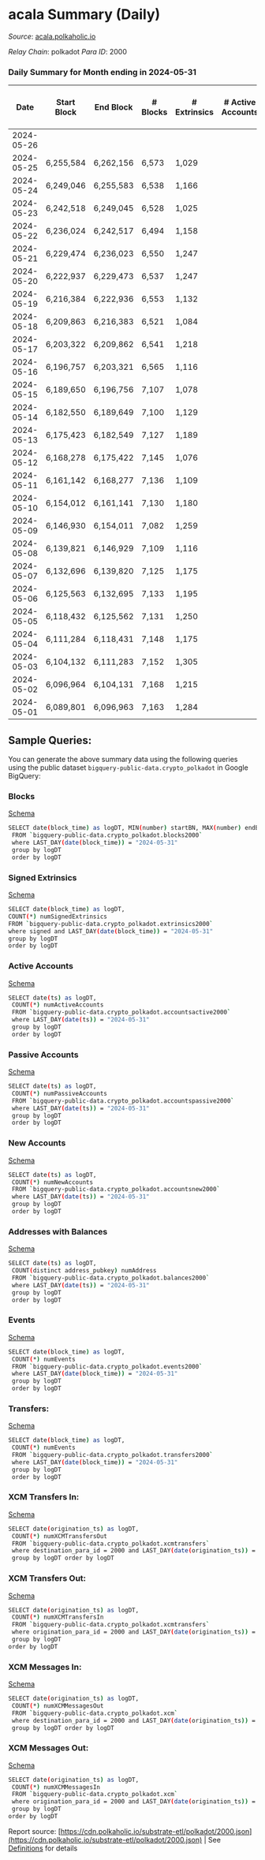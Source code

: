 # acala Summary (Daily)

_Source_: [acala.polkaholic.io](https://acala.polkaholic.io)

*Relay Chain*: polkadot
*Para ID*: 2000



### Daily Summary for Month ending in 2024-05-31


| Date    | Start Block | End Block | # Blocks | # Extrinsics | # Active Accounts | # Passive Accounts | # New Accounts | # Addresses | # Events  | # Transfers ($USD) | # XCM Transfers In ($USD) | # XCM Transfers Out ($USD) | # XCM In | # XCM Out | Issues |
|---------|-------------|-----------|----------|--------------|-------------------|--------------------|----------------|-------------|-----------|--------------------|---------------------------|----------------------------|----------|-----------|--------|
| 2024-05-26 |  |  |  |  |  |  |  |  |  |   |   |   |  |  |  |
| 2024-05-25 | 6,255,584 | 6,262,156 | 6,573 | 1,029 |  |  |  | 176,855 | 25,911 | 3,281 ($1,234,209.31) |   |   |  |  |  |
| 2024-05-24 | 6,249,046 | 6,255,583 | 6,538 | 1,166 |  |  |  | 176,833 | 26,797 | 3,457 ($475,304.67) |   |   |  |  |  |
| 2024-05-23 | 6,242,518 | 6,249,045 | 6,528 | 1,025 |  |  |  | 176,812 | 25,592 | 3,242 ($185,368.74) |   |   |  |  |  |
| 2024-05-22 | 6,236,024 | 6,242,517 | 6,494 | 1,158 |  |  |  | 176,806 | 26,568 | 3,362 ($1,041,172.71) |   |   |  |  |  |
| 2024-05-21 | 6,229,474 | 6,236,023 | 6,550 | 1,247 |  |  |  | 176,794 | 27,518 | 3,505 ($1,304,721.21) |   |   |  |  |  |
| 2024-05-20 | 6,222,937 | 6,229,473 | 6,537 | 1,247 |  |  |  | 176,769 | 27,365 | 3,488 ($1,373,542.85) |   |   |  |  |  |
| 2024-05-19 | 6,216,384 | 6,222,936 | 6,553 | 1,132 |  |  |  | 176,747 | 26,343 | 3,371 ($309,038.28) |   |   |  |  |  |
| 2024-05-18 | 6,209,863 | 6,216,383 | 6,521 | 1,084 |  |  |  | 176,729 | 26,304 | 3,360 ($91,559.79) |   |   |  |  |  |
| 2024-05-17 | 6,203,322 | 6,209,862 | 6,541 | 1,218 |  |  |  | 176,713 | 26,863 | 3,396 ($267,372.63) |   |   |  |  |  |
| 2024-05-16 | 6,196,757 | 6,203,321 | 6,565 | 1,116 |  |  |  | 176,693 | 26,551 | 3,372 ($91,545.84) |   |   |  |  |  |
| 2024-05-15 | 6,189,650 | 6,196,756 | 7,107 | 1,078 |  |  |  | 176,662 | 27,973 | 3,594 ($165,690.95) |   |   |  |  |  |
| 2024-05-14 | 6,182,550 | 6,189,649 | 7,100 | 1,129 |  |  |  | 176,643 | 28,193 | 3,649 ($143,144.86) |   |   |  |  |  |
| 2024-05-13 | 6,175,423 | 6,182,549 | 7,127 | 1,189 |  |  |  | 176,621 | 28,759 | 3,697 ($367,030.04) |   |   |  |  |  |
| 2024-05-12 | 6,168,278 | 6,175,422 | 7,145 | 1,076 |  |  |  | 176,600 | 28,285 | 3,651 ($124,858.98) |   |   |  |  |  |
| 2024-05-11 | 6,161,142 | 6,168,277 | 7,136 | 1,109 |  |  |  | 176,574 | 28,000 | 3,606 ($164,674.41) |   |   |  |  |  |
| 2024-05-10 | 6,154,012 | 6,161,141 | 7,130 | 1,180 |  |  |  | 176,550 | 28,538 | 3,665 ($626,468.01) |   |   |  |  |  |
| 2024-05-09 | 6,146,930 | 6,154,011 | 7,082 | 1,259 |  |  |  | 176,526 | 28,765 | 3,730 ($809,930.58) |   |   |  |  |  |
| 2024-05-08 | 6,139,821 | 6,146,929 | 7,109 | 1,116 |  |  |  | 176,497 | 27,950 | 3,601 ($477,681.27) |   |   |  |  |  |
| 2024-05-07 | 6,132,696 | 6,139,820 | 7,125 | 1,175 |  |  |  | 176,467 | 28,574 | 3,698 ($1,217,882.85) |   |   |  |  |  |
| 2024-05-06 | 6,125,563 | 6,132,695 | 7,133 | 1,195 |  |  |  | 176,445 | 28,613 | 3,676 ($144,542.43) |   |   |  |  |  |
| 2024-05-05 | 6,118,432 | 6,125,562 | 7,131 | 1,250 |  |  |  | 176,429 | 28,547 | 3,684 ($121,687.54) |   |   |  |  |  |
| 2024-05-04 | 6,111,284 | 6,118,431 | 7,148 | 1,175 |  |  |  | 176,408 | 28,699 | 3,686 ($236,357.38) |   |   |  |  |  |
| 2024-05-03 | 6,104,132 | 6,111,283 | 7,152 | 1,305 |  |  |  | 176,370 | 29,904 | 3,829 ($237,723.98) |   |   |  |  |  |
| 2024-05-02 | 6,096,964 | 6,104,131 | 7,168 | 1,215 |  |  |  | 175,879 | 29,627 | 3,788 ($190,843.67) |   |   |  |  |  |
| 2024-05-01 | 6,089,801 | 6,096,963 | 7,163 | 1,284 |  |  |  | 176,317 | 29,762 | 3,873 ($326,830.35) |   |   |  |  |  |

## Sample Queries:
You can generate the above summary data using the following queries using the public dataset `bigquery-public-data.crypto_polkadot` in Google BigQuery:


### Blocks 

[Schema](https://github.com/colorfulnotion/substrate-etl/blob/main/schema/blocks.json)

```bash
SELECT date(block_time) as logDT, MIN(number) startBN, MAX(number) endBN, COUNT(*) numBlocks 
 FROM `bigquery-public-data.crypto_polkadot.blocks2000`  
 where LAST_DAY(date(block_time)) = "2024-05-31" 
 group by logDT 
 order by logDT
```

### Signed Extrinsics 

[Schema](https://github.com/colorfulnotion/substrate-etl/blob/main/schema/extrinsics.json)

```bash
SELECT date(block_time) as logDT, 
COUNT(*) numSignedExtrinsics 
FROM `bigquery-public-data.crypto_polkadot.extrinsics2000`  
where signed and LAST_DAY(date(block_time)) = "2024-05-31" 
group by logDT 
order by logDT
```

### Active Accounts 

[Schema](https://github.com/colorfulnotion/substrate-etl/blob/main/schema/accountsactive.json)

```bash
SELECT date(ts) as logDT, 
 COUNT(*) numActiveAccounts 
 FROM `bigquery-public-data.crypto_polkadot.accountsactive2000` 
 where LAST_DAY(date(ts)) = "2024-05-31" 
 group by logDT 
 order by logDT
```

### Passive Accounts 

[Schema](https://github.com/colorfulnotion/substrate-etl/blob/main/schema/accountspassive.json)

```bash
SELECT date(ts) as logDT, 
 COUNT(*) numPassiveAccounts 
 FROM `bigquery-public-data.crypto_polkadot.accountspassive2000` 
 where LAST_DAY(date(ts)) = "2024-05-31" 
 group by logDT 
 order by logDT
```

### New Accounts 

[Schema](https://github.com/colorfulnotion/substrate-etl/blob/main/schema/accountsnew.json)

```bash
SELECT date(ts) as logDT, 
 COUNT(*) numNewAccounts 
 FROM `bigquery-public-data.crypto_polkadot.accountsnew2000` 
 where LAST_DAY(date(ts)) = "2024-05-31" 
 group by logDT
 order by logDT
```

### Addresses with Balances 

[Schema](https://github.com/colorfulnotion/substrate-etl/blob/main/schema/balances.json)

```bash
SELECT date(ts) as logDT,
 COUNT(distinct address_pubkey) numAddress 
 FROM `bigquery-public-data.crypto_polkadot.balances2000` 
 where LAST_DAY(date(ts)) = "2024-05-31" 
 group by logDT 
 order by logDT
```

### Events 

[Schema](https://github.com/colorfulnotion/substrate-etl/blob/main/schema/events.json)

```bash
SELECT date(block_time) as logDT, 
 COUNT(*) numEvents 
 FROM `bigquery-public-data.crypto_polkadot.events2000` 
 where LAST_DAY(date(block_time)) = "2024-05-31" 
 group by logDT 
 order by logDT
```

### Transfers:

[Schema](https://github.com/colorfulnotion/substrate-etl/blob/main/schema/transfers.json)

```bash
SELECT date(block_time) as logDT, 
 COUNT(*) numEvents 
 FROM `bigquery-public-data.crypto_polkadot.transfers2000` 
 where LAST_DAY(date(block_time)) = "2024-05-31" 
 group by logDT 
 order by logDT
```

### XCM Transfers In: 

[Schema](https://github.com/colorfulnotion/substrate-etl/blob/main/schema/xcmtransfers.json)

```bash
SELECT date(origination_ts) as logDT, 
 COUNT(*) numXCMTransfersOut 
 FROM `bigquery-public-data.crypto_polkadot.xcmtransfers` 
 where destination_para_id = 2000 and LAST_DAY(date(origination_ts)) = "2024-05-31" 
 group by logDT order by logDT
```

### XCM Transfers Out: 

[Schema](https://github.com/colorfulnotion/substrate-etl/blob/main/schema/xcmtransfers.json)

```bash
SELECT date(origination_ts) as logDT, 
 COUNT(*) numXCMTransfersIn 
 FROM `bigquery-public-data.crypto_polkadot.xcmtransfers` 
 where origination_para_id = 2000 and LAST_DAY(date(origination_ts)) = "2024-05-31" 
 group by logDT 
order by logDT
```

### XCM Messages In: 

[Schema](https://github.com/colorfulnotion/substrate-etl/blob/main/schema/xcm.json)

```bash
SELECT date(origination_ts) as logDT, 
 COUNT(*) numXCMMessagesOut 
 FROM `bigquery-public-data.crypto_polkadot.xcm` 
 where destination_para_id = 2000 and LAST_DAY(date(origination_ts)) = "2024-05-31" 
 group by logDT order by logDT
```

### XCM Messages Out: 

[Schema](https://github.com/colorfulnotion/substrate-etl/blob/main/schema/xcm.json)

```bash
SELECT date(origination_ts) as logDT, 
 COUNT(*) numXCMMessagesIn 
 FROM `bigquery-public-data.crypto_polkadot.xcm` 
 where origination_para_id = 2000 and LAST_DAY(date(origination_ts)) = "2024-05-31" 
 group by logDT 
order by logDT
```


Report source: [https://cdn.polkaholic.io/substrate-etl/polkadot/2000.json](https://cdn.polkaholic.io/substrate-etl/polkadot/2000.json) | See [Definitions](/DEFINITIONS.md) for details
